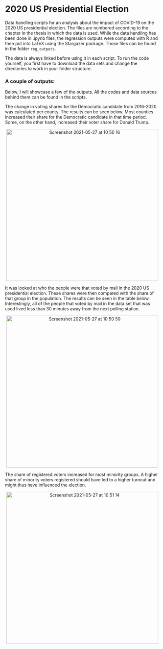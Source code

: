 # 2020 US Presidential Election
Data handling scripts for an analysis about the impact of COVID-19 on the 2020 US presidential election. The files are numbered according to the chapter in the thesis in which the data is used. While the data handling has been done in .ipynb files, the regression outputs were computed with R and then put into LaTeX using the Stargazer package. Those files can be found in the folder `reg_outputs`.

The data is always linked before using it in each script. To run the code yourself, you first have to download the data sets and change the directories to work in your folder structure.

### A couple of outputs:

Below, I will showcase a few of the outputs. All the codes and data sources behind them can be found in the scripts.

The change in voting shares for the Democratic candidate from 2016-2020 was calculated per county. The results can be seen below. Most counties increased their share for the Democratic candidate in that time period. Some, on the other hand, increased their voter share for Donald Trump.
<p align='center'>
<img width="496" alt="Screenshot 2021-05-27 at 10 50 16" src="https://user-images.githubusercontent.com/61436958/119796458-ad52d680-bed9-11eb-8e44-c4d0f403c21f.png">
</p>

It was looked at who the people were that voted by mail in the 2020 US presidential election. These shares were then compared with the share of that group in the population. The results can be seen in the table below. Interestingly, all of the people that voted by mail in the data set that was used lived less than 30 minutes away from the next polling station. 
<p align='center'>
<img width="496" alt="Screenshot 2021-05-27 at 10 50 50" src="https://user-images.githubusercontent.com/61436958/119797275-5e597100-beda-11eb-8ee7-195cb98154f5.png">
</p>

The share of registered voters increased for most minority groups. A higher share of minority voters registered should have led to a higher turnout and might thus have influenced the election.
<p align='center'>
<img width="496" alt="Screenshot 2021-05-27 at 10 51 14" src="https://user-images.githubusercontent.com/61436958/119797285-60bbcb00-beda-11eb-83c0-6cc4b3dee6da.png">
</p>
